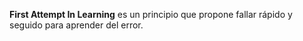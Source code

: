 **First Attempt In Learning** es un principio que propone fallar rápido y seguido para aprender del error.
